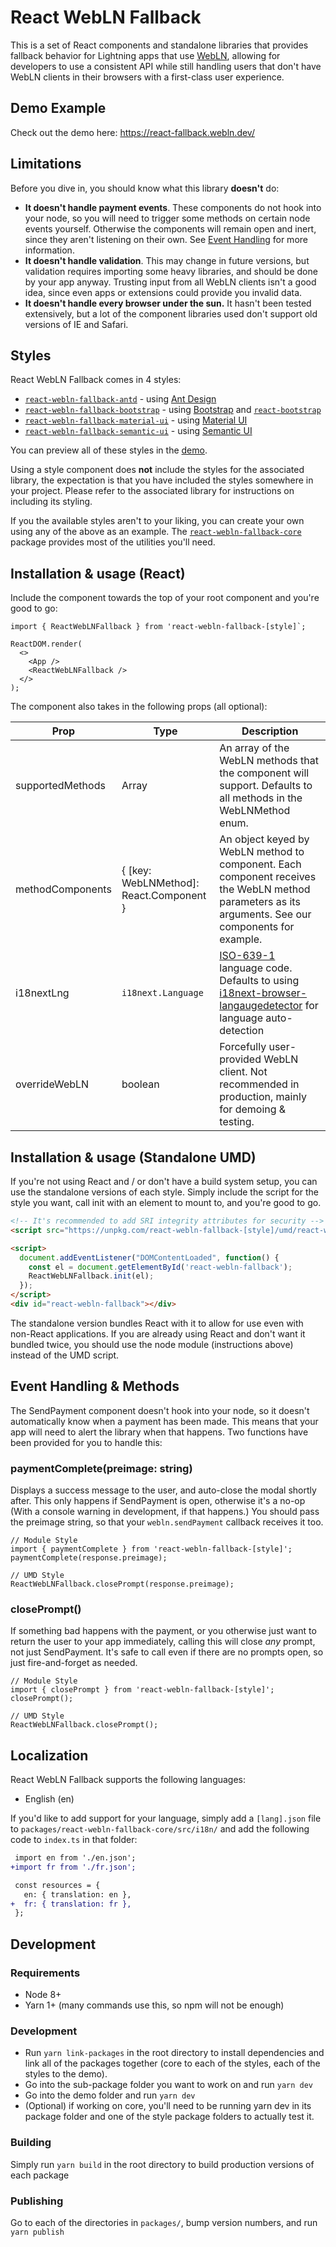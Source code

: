 # React WebLN Fallback

This is a set of React components and standalone libraries that provides fallback behavior for Lightning apps that use [WebLN](https://webln.dev/), allowing for developers to use a consistent API while still handling users that don't have WebLN clients in their browsers with a first-class user experience.

## Demo Example

Check out the demo here: https://react-fallback.webln.dev/

## Limitations

Before you dive in, you should know what this library **doesn't** do:

* **It doesn't handle payment events**. These components do not hook into your node, so you will need to trigger some methods on certain node events yourself. Otherwise the components will remain open and inert, since they aren't listening on their own. See [Event Handling](#event-handling) for more information.
* **It doesn't handle validation**. This may change in future versions, but validation requires importing some heavy libraries, and should be done by your app anyway. Trusting input from all WebLN clients isn't a good idea, since even apps or extensions could provide you invalid data.
* **It doesn't handle every browser under the sun.** It hasn't been tested extensively, but a lot of the component libraries used don't support old versions of IE and Safari.

## Styles

React WebLN Fallback comes in 4 styles:

* [`react-webln-fallback-antd`](https://www.npmjs.com/package/react-webln-fallback-antd) - using [Ant Design](https://ant.design/)
* [`react-webln-fallback-bootstrap`](https://www.npmjs.com/package/react-webln-fallback-bootstrap) - using [Bootstrap](https://getbootstrap.com/) and [`react-bootstrap`](https://www.npmjs.com/package/react-bootstrap)
* [`react-webln-fallback-material-ui`](https://www.npmjs.com/package/react-webln-fallback-material-ui) - using [Material UI](https://material-ui.com/)
* [`react-webln-fallback-semantic-ui`](https://www.npmjs.com/package/react-webln-fallback-semantic-ui) - using [Semantic UI](https://react.semantic-ui.com/)

You can preview all of these styles in the [demo](https://react-fallback.webln.dev/).

Using a style component does **not** include the styles for the associated library, the expectation is that you have included the styles somewhere in your project. Please refer to the associated library for instructions on including its styling.

If you the available styles aren't to your liking, you can create your own using any of the above as an example. The [`react-webln-fallback-core`](https://www.npmjs.com/package/react-webln-fallback-core) package provides most of the utilities you'll need.

## Installation & usage (React)

Include the component towards the top of your root component and you're good to go:

```tsx
import { ReactWebLNFallback } from 'react-webln-fallback-[style]`;

ReactDOM.render(
  <>
    <App />
    <ReactWebLNFallback />
  </>
);
```

The component also takes in the following props (all optional):

| Prop             | Type                                    | Description                                                                                                                                                                                      |
|------------------|-----------------------------------------|--------------------------------------------------------------------------------------------------------------------------------------------------------------------------------------------------|
| supportedMethods | Array<WebLNMethod>                      | An array of the WebLN methods that the component will support. Defaults to all methods in the WebLNMethod enum.                                                                                  |
| methodComponents | { [key: WebLNMethod]: React.Component } | An object keyed by WebLN method to component. Each component receives the WebLN method parameters as its arguments. See our components for example.                                              |
| i18nextLng       | `i18next.Language`                      | [ISO-639-1](https://en.wikipedia.org/wiki/List_of_ISO_639-1_codes) language code. Defaults to using [i18next-browser-langaugedetector](https://www.npmjs.com/package/i18next-browser-languagedetector) for language auto-detection |
| overrideWebLN    | boolean                                 | Forcefully user-provided WebLN client. Not recommended in production, mainly for demoing & testing.                                                                                              |

## Installation & usage (Standalone UMD)

If you're not using React and / or don't have a build system setup, you can use the standalone versions of each style. Simply include the script for the style you want, call init with an element to mount to, and you're good to go.

```html
<!-- It's recommended to add SRI integrity attributes for security -->
<script src="https://unpkg.com/react-webln-fallback-[style]/umd/react-webln-fallback.min.js"></script>

<script>
  document.addEventListener("DOMContentLoaded", function() { 
    const el = document.getElementById('react-webln-fallback');
    ReactWebLNFallback.init(el);
  });
</script>
<div id="react-webln-fallback"></div>
```

The standalone version bundles React with it to allow for use even with non-React applications. If you are already using React and don't want it bundled twice, you should use the node module (instructions above) instead of the UMD script.


## Event Handling & Methods

The SendPayment component doesn't hook into your node, so it doesn't automatically know when a payment has been made. This means that your app will need to alert the library when that happens. Two functions have been provided for you to handle this:

### paymentComplete(preimage: string)

Displays a success message to the user, and auto-close the modal shortly after. This only happens if SendPayment is open, otherwise it's a no-op (With a console warning in development, if that happens.) You should pass the preimage string, so that your `webln.sendPayment` callback receives it too.

```tsx
// Module Style
import { paymentComplete } from 'react-webln-fallback-[style]';
paymentComplete(response.preimage);

// UMD Style
ReactWebLNFallback.closePrompt(response.preimage);
```

### closePrompt()

If something bad happens with the payment, or you otherwise just want to return the user to your app immediately, calling this will close _any_ prompt, not just SendPayment. It's safe to call even if there are no prompts open, so just fire-and-forget as needed.

```tsx
// Module Style
import { closePrompt } from 'react-webln-fallback-[style]';
closePrompt();

// UMD Style
ReactWebLNFallback.closePrompt();
```

## Localization

React WebLN Fallback supports the following languages:

* English (en)

If you'd like to add support for your language, simply add a `[lang].json` file to `packages/react-webln-fallback-core/src/i18n/` and add the following code to `index.ts` in that folder:

```diff
 import en from './en.json';
+import fr from './fr.json';

 const resources = {
   en: { translation: en },
+  fr: { translation: fr },
 };
```

## Development

### Requirements

* Node 8+
* Yarn 1+ (many commands use this, so npm will not be enough)

### Development

* Run `yarn link-packages` in the root directory to install dependencies and link all of the packages together (core to each of the styles, each of the styles to the demo).
* Go into the sub-package folder you want to work on and run `yarn dev`
* Go into the demo folder and run `yarn dev`
* (Optional) if working on core, you'll need to be running yarn dev in its package folder and one of the style package folders to actually test it.

### Building

Simply run `yarn build` in the root directory to build production versions of each package


### Publishing

Go to each of the directories in `packages/`, bump version numbers, and run `yarn publish`